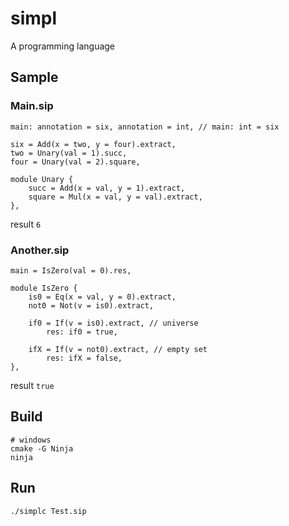# simpl

A programming language

## Sample

### Main.sip

``` simpl
main: annotation = six, annotation = int, // main: int = six

six = Add(x = two, y = four).extract,
two = Unary(val = 1).succ,
four = Unary(val = 2).square,

module Unary {
    succ = Add(x = val, y = 1).extract,
    square = Mul(x = val, y = val).extract,
},
```

result `` 6 ``

### Another.sip

``` simpl
main = IsZero(val = 0).res,

module IsZero {
    is0 = Eq(x = val, y = 0).extract,
    not0 = Not(v = is0).extract,

    if0 = If(v = is0).extract, // universe
        res: if0 = true,

    ifX = If(v = not0).extract, // empty set
        res: ifX = false,
},
```

result `` true ``

## Build

``` pwsh
# windows
cmake -G Ninja
ninja
```

## Run

``` pwsh
./simplc Test.sip
```
